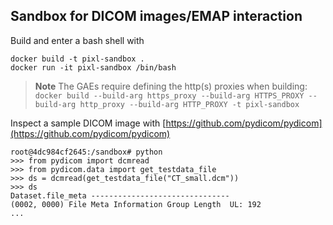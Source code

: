 ## Sandbox for DICOM images/EMAP interaction

Build and enter a bash shell with
```
docker build -t pixl-sandbox .
docker run -it pixl-sandbox /bin/bash
```

> **Note**
> The GAEs require defining the http(s) proxies when building:
> `docker build --build-arg https_proxy --build-arg HTTPS_PROXY --build-arg http_proxy --build-arg HTTP_PROXY -t pixl-sandbox`

Inspect a sample DICOM image with [https://github.com/pydicom/pydicom](https://github.com/pydicom/pydicom)

```
root@4dc984cf2645:/sandbox# python 
>>> from pydicom import dcmread
>>> from pydicom.data import get_testdata_file
>>> ds = dcmread(get_testdata_file("CT_small.dcm"))
>>> ds
Dataset.file_meta -------------------------------
(0002, 0000) File Meta Information Group Length  UL: 192
...
```
